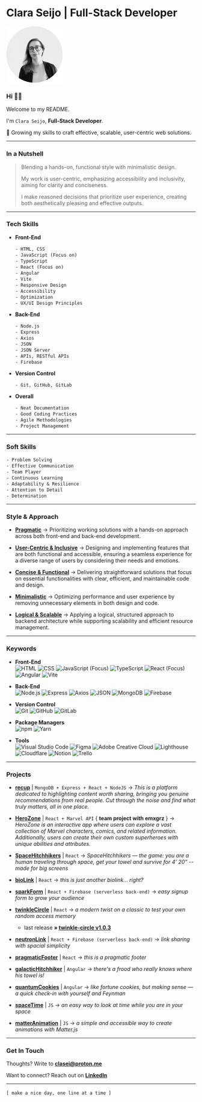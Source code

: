 # Clara Seijo | Full-Stack Developer

[<img src="clara-seijo-circle-bw.png" alt="clara-seijo-profile-picture" width="150" />](https://www.linkedin.com/in/claraseijo/)

### Hi 👋🏽

Welcome to my README.

I'm ```Clara Seijo```, **Full-Stack Developer**.

📍 Growing my skills to craft effective, scalable, user-centric web solutions.

---

### In a Nutshell

> Blending a hands-on, functional style with minimalistic design.
> 
> My work is user-centric, emphasizing accessibility and inclusivity, aiming for clarity and conciseness.
> 
> I make reasoned decisions that prioritize user experience, creating both aesthetically pleasing and effective outputs.

---

### Tech Skills

- **Front-End**
  ```
  - HTML, CSS
  - JavaScript (Focus on)
  - TypeScript
  - React (Focus on)
  - Angular
  - Vite
  - Responsive Design
  - Accessibility
  - Optimization
  - UX/UI Design Principles
  ```

- **Back-End**
  ```
  - Node.js
  - Express
  - Axios
  - JSON
  - JSON Server
  - APIs, RESTful APIs
  - Firebase
  ```

- **Version Control**
  ```
  - Git, GitHub, GitLab
  ```

- **Overall**
  ```
  - Neat Documentation
  - Good Coding Practices
  - Agile Methodologies
  - Project Management
  ```


---

### Soft Skills
```
- Problem Solving
- Effective Communication
- Team Player
- Continuous Learning
- Adaptability & Resilience
- Attention to Detail
- Determination
```

---

### Style & Approach 

- <ins>**Pragmatic**</ins> → Prioritizing working solutions with a hands-on approach across both front-end and back-end development.

- <ins>**User-Centric & Inclusive**</ins> → Designing and implementing features that are both functional and accessible, ensuring a seamless experience for a diverse range of users by considering their needs and emotions.

- <ins>**Concise & Functional**</ins> → Delivering straightforward solutions that focus on essential functionalities with clear, efficient, and maintainable code and design.

- <ins>**Minimalistic**</ins> → Optimizing performance and user experience by removing unnecessary elements in both design and code.

- <ins>**Logical & Scalable**</ins> → Applying a logical, structured approach to backend architecture while supporting scalability and efficient resource management.

---

### Keywords

- **Front-End**
  <br>![HTML](https://img.shields.io/badge/-HTML-grey?logo=html5)
  ![CSS](https://img.shields.io/badge/-CSS-grey?logo=csswizardry)
  ![JavaScript (Focus)](https://img.shields.io/badge/-JavaScript-grey?logo=javascript)
  ![TypeScript](https://img.shields.io/badge/-TypeScript-grey?logo=typescript)
  ![React (Focus)](https://img.shields.io/badge/-React-grey?logo=react)
  ![Angular](https://img.shields.io/badge/-Angular-grey?logo=angular)
  ![Vite](https://img.shields.io/badge/-Vite-grey?logo=vite)

- **Back-End**
  <br>![Node.js](https://img.shields.io/badge/-Node.js-grey?logo=node.js)
  ![Express](https://img.shields.io/badge/-Express-grey?logo=express)
  ![Axios](https://img.shields.io/badge/-Axios-grey?logo=axios)
  ![JSON](https://img.shields.io/badge/-JSON-grey?logo=json)
  ![MongoDB](https://img.shields.io/badge/-MongoDB-grey?logo=mongodb)
  ![Firebase](https://img.shields.io/badge/-Firebase-grey?logo=firebase)

- **Version Control** 
  <br>![Git](https://img.shields.io/badge/-Git-grey?logo=git)
  ![GitHub](https://img.shields.io/badge/-GitHub-grey?logo=github)
  ![GitLab](https://img.shields.io/badge/-GitLab-grey?logo=gitlab)

- **Package Managers** 
  <br>![npm](https://img.shields.io/badge/-npm-grey?logo=npm)
  ![Yarn](https://img.shields.io/badge/-Yarn-grey?logo=yarn)

- **Tools** 
  <br>![Visual Studio Code](https://img.shields.io/badge/-VS_Code-grey?style=flat&logo=visual-studio-code&logoColor=blue)
  ![Figma](https://img.shields.io/badge/-Figma-grey?logo=figma)
  ![Adobe Creative Cloud](https://img.shields.io/badge/-Adobe_Creative_Cloud-grey?style=flat&logo=adobe-creative-cloud&logoColor=%23DA1F26)
  ![Lighthouse](https://img.shields.io/badge/-Lighthouse-grey?logo=lighthouse)
  ![Cloudflare](https://img.shields.io/badge/-Cloudflare-grey?style=flat&logo=cloudflare&logoColor=%23F38020)
  ![Notion](https://img.shields.io/badge/-Notion-grey?style=flat&logo=notion&logoColor=black)
  ![Trello](https://img.shields.io/badge/-Trello-grey?logo=trello)

---

### Projects

- [**recup**](https://just-recup.netlify.app/) | ```MongoDB + Express + React + NodeJS``` → *This is a platform dedicated to highlighting content worth sharing, bringing you genuine recommendations from real people. Cut through the noise and find what truly matters, all in one place.*

- [**HeroZone**](https://herozone.netlify.app/) | ```React + Marvel API``` { **team project with emxgrz** } → *HeroZone is an interactive app where users can explore a vast collection of Marvel characters, comics, and related information. Additionally, users can create their own custom superheroes with unique abilities and attributes.*

- [**SpaceHitchhikers**](https://clasei.github.io/space-hitchhikers/) | ```React``` → *SpaceHitchhikers — the game: you are a human traveling through space, get your towel and survive for 4’ 20” -- made for big screens*

- [**bioLink**](https://clasei.github.io/clara/) | ```React``` → *this is just another biolink... right?*

- [**sparkForm**](https://spark-form-7.web.app/) | ```React + Firebase (serverless back-end)``` → *easy signup form to grow your audience*

- [**twinkleCircle**](https://clasei.github.io/twinkle-circle/) | ```React``` → *a modern twist on a classic to test your own random access memory*
    - last release **» [twinkle-circle v1.0.3](https://github.com/clasei/twinkle-circle/releases/tag/v1.0.3)**

- [**neutronLink**](https://neutron-link-0.web.app/) | ```React + Firebase (serverless back-end)``` → *link sharing with spacial simplicity*

- [**pragmaticFooter**](https://clasei.github.io/pragmatic-footer/) | ```React``` → *this is a pragmatic footer*

- [**galacticHitchhiker**](https://clasei.github.io/galactic-hitchhiker/) | ```Angular``` → *there's a frood who really knows where his towel is!*

- [**quantumCookies**](https://clasei.github.io/quantum-cookies/) | ```Angular``` → *like fortune cookies, but making sense — a quick check-in with yourself and Feynman*

- [**spaceTime**](https://clasei.github.io/space-time/) | ```JS``` → *an easy way to look at time while you are in your space*

- [**matterAnimation**](https://clasei.github.io/matter-animation/) | ```JS``` → *a simple and accessible way to create animations with Matter.js*

---

### Get In Touch

Thoughts? Write to [**clasei@proton.me**](mailto:clasei@proton.me)

Want to connect? Reach out on [**LinkedIn**](https://www.linkedin.com/in/claraseijo/)

---

```[ make a nice day, one line at a time ]```
